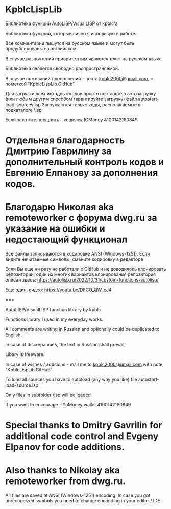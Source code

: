 # KpblcLispLib
Библиотека функций AutoLISP/VisualLISP от kpblc'a

Библиотека функций, которые лично я использую в работе.

Все комментарии пишутся на русском языке и могут быть продублированы на английском.

В случае разночтений приоритетным является текст на русском языке.

Библиотека является свободно распространяемой.

В случае пожеланий / дополнений - почта kpblc2000@gmail.com, с пометкой "KpblcLispLib.GitHub"

Для загрузки всех исходных кодов просто поставьте в автозагрузку (или любым другим способом гарантируйте загрузку) файл autostart-load-sources.lsp
Загружаются только коды, располагаемые в подкаталоге \lsp

Если захотите поощрить - кошелек ЮMoney 4100142180849

Отдельная благодарность Дмитрию Гаврилину за дополнительный контроль кодов и Евгению Елпанову за дополнения кодов.
===
Благодарю Николая aka remoteworker с форума dwg.ru за указание на ошибки и недостающий функционал
===
Все файлы записываются в кодировке ANSI (Windows-1251). Если видите нечитаемые символы, смените кодировку в редакторе

Если Вы еще ни разу не работали с GitHub и не доводилось клонировать репозитории, один из многих вариантов клонирования репозитория описан здесь: https://autolisp.ru/2022/10/31/custom-functions-autolisp/

Еще один, видео: https://youtu.be/DFCO_QW-cJ4

===

AutoLISP/VisualLISP function library by kpblc

Functions library I used in my everyday works.

All comments are writing in Russian and optionally could be duplicated to English.

In case of discrepancies, the text in Russian shall prevail.

Libary is freeware.

In case of wishes / additions - mail me to kpblc2000@gmail.com with note "KpblcLispLib.GitHub"

To load all sources you have to autoload (any way you like) file autostart-load-source.lsp

Only files in subfolder \lsp will be loaded

If you want to encourage - YuMoney wallet 4100142180849

Special thanks to Dmitry Gavrilin for additional code control and Evgeny Elpanov for code additions.
===
Also thanks to Nikolay aka remoteworker from dwg.ru.
===
All files are saved at ANSI (Windows-1251) encoding. In case you got unrecognized symbols you need to change enconding in your editor / IDE
